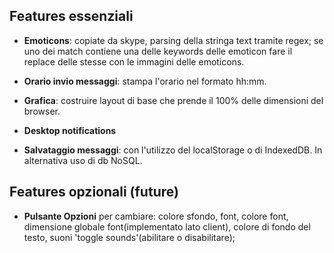 ## Features essenziali

- **Emoticons**: copiate da skype, parsing della stringa text tramite regex;
se uno dei match contiene una delle keywords delle emoticon fare
il replace delle stesse con le immagini delle emoticons.

- **Orario invio messaggi**: stampa l'orario nel formato hh:mm.

- **Grafica**: costruire layout di base che prende il 100% delle dimensioni del browser.

- **Desktop notifications**

- **Salvataggio messaggi**: con l'utilizzo del localStorage o di IndexedDB. In alternativa uso di db NoSQL.

## Features opzionali (future)

- **Pulsante Opzioni** per cambiare: colore sfondo, font, colore font, dimensione globale font(implementato lato client), colore di fondo del testo, suoni 'toggle sounds'(abilitare o disabilitare);
